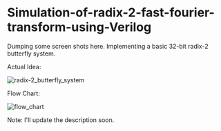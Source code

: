 # Simulation-of-radix-2-fast-fourier-transform-using-Verilog
Dumping some screen shots here. Implementing a basic 32-bit radix-2 butterfly system.

Actual Idea:

![radix-2_butterfly_system](https://user-images.githubusercontent.com/39982386/47691136-dba39480-dbbe-11e8-889d-d4d9adc4b17c.png)

Flow Chart:

![flow_chart](https://user-images.githubusercontent.com/39982386/47691205-2b825b80-dbbf-11e8-9014-daf075bf8f5a.png)

Note: I'll update the description soon.
